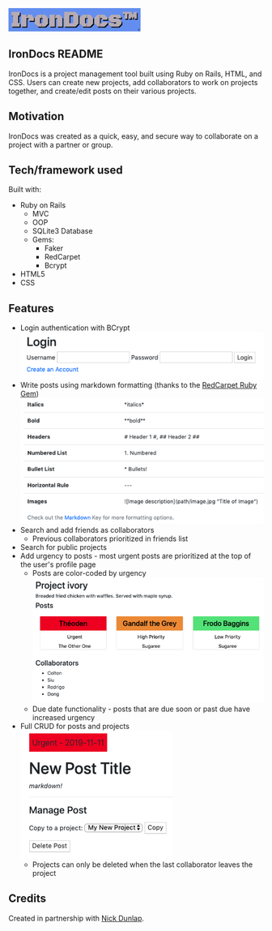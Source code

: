 ![IronDocs logo](https://github.com/ayerest/IronDocs/blob/master/app/assets/images/logo.png "IronDocs logo")

## IronDocs README

IronDocs is a project management tool built using Ruby on Rails, HTML, and CSS. Users can create new projects, add collaborators to work on projects together, and create/edit posts on their various projects. 

## Motivation

IronDocs was created as a quick, easy, and secure way to collaborate on a project with a partner or group.

## Tech/framework used

Built with:

* Ruby on Rails
  * MVC
  * OOP
  * SQLite3 Database
  * Gems:
    * Faker
    * RedCarpet
    * Bcrypt
* HTML5
* CSS

## Features

* Login authentication with BCrypt 
![Login screen](https://github.com/ayerest/IronDocs/blob/master/app/assets/images/login.png "IronDocs Login Screen view")
* Write posts using markdown formatting (thanks to the [RedCarpet Ruby Gem](https://github.com/vmg/redcarpet))
![Markdown formatting key on new post form](https://github.com/ayerest/IronDocs/blob/master/app/assets/images/markdownkey.png "Key provided on new post form for markdown formatting")
* Search and add friends as collaborators
  * Previous collaborators prioritized in friends list
* Search for public projects
* Add urgency to posts - most urgent posts are prioritized at the top of the user's profile page
  * Posts are color-coded by urgency ![Color coded urgency flags for posts](https://github.com/ayerest/IronDocs/blob/master/app/assets/images/colorcodedposturgency.png "Posts have a red header if they are flagged as urgent, orange, yellow, green, and blue for less urgent down to no urgency")
  * Due date functionality - posts that are due soon or past due have increased urgency
* Full CRUD for posts and projects
![Post view screen](https://github.com/ayerest/IronDocs/blob/master/app/assets/images/postscreen.png "post view screen")
  * Projects can only be deleted when the last collaborator leaves the project

## Credits

Created in partnership with [Nick Dunlap](https://github.com/nwdunlap17).
